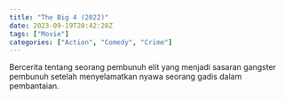 ```yaml
---
title: "The Big 4 (2022)"
date: 2023-09-19T20:42:28Z
tags: ["Movie"]
categories: ["Action", "Comedy", "Crime"]
---
```


Bercerita tentang seorang pembunuh elit yang menjadi sasaran gangster pembunuh setelah menyelamatkan nyawa seorang gadis dalam pembantaian.

<mux-player stream-type="on-demand"
  src="https://kp3d-my.sharepoint.com/personal/ryoo_kp3d_onmicrosoft_com/_layouts/15/download.aspx?share=EQOolgfPB7tEmKF1w9jZOT4BIBT1Tg9VZ9tJNYrozkuYEw" metadata-video-title="The Big 4 (2022)" prefer-playback="mse" controls>
  </mux-player>
  
  
  <script src="https://cdn.jsdelivr.net/npm/@mux/mux-player"></script>
  
 <script id="CtxL4r7grnvVRqs456VU02c9jV2HyOi7ghQuCrlw69Jk" type="application/ld+json">
 {
  "@context": "https://schema.org/",
  "@type": "VideoObject",
  "name": "The Big 4 (2022)",
  "contentUrl": "https://stream.mux.com/4AegImuxcdtQYTlP1Sprwr01gdZ02piDebvnNeCa2ljYQ.m3u8",
  "thumbnailUrl": "https://www.themoviedb.org/t/p/original/vDJE7JPnPc6fJBMBXdSltYM6yL6.jpg?width=314&fit_mode=preserve&time=25",
  "uploadDate": "2023-09-19T20:42:28Z",
}

</script>